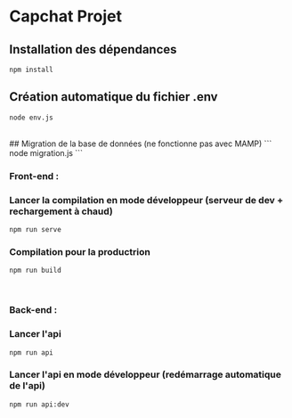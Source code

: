 
Capchat Projet
=============
## Installation des dépendances
```
npm install
```
## Création automatique du fichier .env
```
node env.js
```
<br>
## Migration de la base de données (ne fonctionne pas avec MAMP)
```
node migration.js
```
<br>

### **Front-end :** 

### Lancer la compilation en mode développeur (serveur de dev + rechargement à chaud)
```
npm run serve
```

### Compilation pour la productrion
```
npm run build
```
<br>

 ### **Back-end :** 

### Lancer l'api
```
npm run api
```
### Lancer l'api en mode développeur (redémarrage automatique de l'api)
```
npm run api:dev
```
